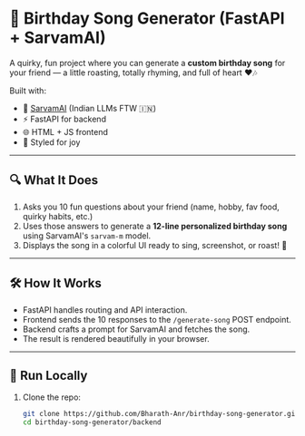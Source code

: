 # 🎂 Birthday Song Generator (FastAPI + SarvamAI)

A quirky, fun project where you can generate a **custom birthday song** for your friend — a little roasting, totally rhyming, and full of heart ❤️🎶

Built with:
- 🧠 [SarvamAI](https://sarvam.ai/) (Indian LLMs FTW 🇮🇳)
- ⚡ FastAPI for backend
- 🌐 HTML + JS frontend
- 🎨 Styled for joy

---

## 🔍 What It Does

1. Asks you 10 fun questions about your friend (name, hobby, fav food, quirky habits, etc.)
2. Uses those answers to generate a **12-line personalized birthday song** using SarvamAI's `sarvam-m` model.
3. Displays the song in a colorful UI ready to sing, screenshot, or roast! 🥳

---

## 🛠️ How It Works

- FastAPI handles routing and API interaction.
- Frontend sends the 10 responses to the `/generate-song` POST endpoint.
- Backend crafts a prompt for SarvamAI and fetches the song.
- The result is rendered beautifully in your browser.

---

## 🚀 Run Locally

1. Clone the repo:
   ```bash
   git clone https://github.com/Bharath-Anr/birthday-song-generator.git
   cd birthday-song-generator/backend
